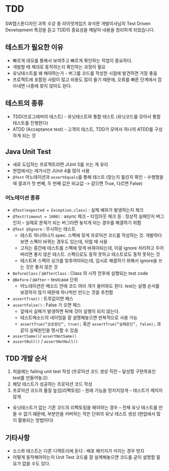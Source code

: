 # TDD

SW캡스톤디자인 과목 수강 중 라이엇게임즈 유석문 개발이사님의 Test Driven Development 특강을 듣고 TDD의 중요성을 깨달아 내용을 정리하게 되었습니다.

## 테스트가 필요한 이유

- 빠르게 데모를 통해서 보여주고 빠르게 확인하는 작업이 중요하다.
- 개발할 때 제대로 동작하는지 확인하는 과정이 필요
- 유닛테스트를 왜 해야하는가 - 버그를 코드를 작성한 시점에 발견하면 가장 좋음
- 프로젝트에 포함된 사람이 많고 비용도 많이 들기 때문에, 오류를 빠른 단계에서 잡아내면 나중에 찾지 않아도 된다.

## 테스트의 종류

- TDD(프로그래머의 테스트) - 유닛테스트와 통합 테스트 (유닛코드를 모아서 통합테스트를 진행한다)
- ATDD (Acceptance test) - 고객의 테스트, TDD가 모여서 하나의 ATDD를 구성하게 되는 것

## Java Unit Test

- 새로 도입하는 프로젝트라면 JUnit 5를 쓰는 게 유리
- 현업에서는 레거시인 JUnit 4를 많이 사용
- `@Test` 어노테이션과 `assertEquals`를 통해 테스트 (맞는지 틀린지 확인 - 수행했을 때 결과가 첫 번째, 두 번째 값은 비교값 -> 같으면 True, 다르면 False)

### 어노테이션 종류

- `@Test(expected = Exception.class)` : 실제 예외가 발생하는지 체크
- `@Test(timeout = 1000)` : async 체크 – 타임아웃 체크 등 : 정상적 실패인지 버그인지 – 실제로 문제가 되는 버그라면 놓치게 되는 경우를 해결하기 위함
- `@Test @Ignore` : 무시하는 테스트
  - 테스트 하나하나가 spec. 스펙에 맞게 프로덕션 코드를 작성하는 것. 개발하다보면 스펙이 바뀌는 경우도 있는데, 이럴 때 사용
  - 고치는 중간에 테스트를 스펙에 맞게 바꿔야되는데, 이걸 ignore 처리하고 두어버리면 좋지 않은 테스트. 스펙으로도 동작 못하고 테스트로도 동작 못하는 것
  - 테스트와 스펙의 싱크를 맞추어야되는데, 임시로 해결하기 위해서 ignore을 쓰는 것은 좋지 않은 것
- `BeforeClass` / `@AfterClass` : Class 의 시작 전후에 실행되는 test code
- `@Before` / `@After` – testcase 단위
  - 어노테이션은 메소드 안에 코드 여러 개가 들어와도 된다. test는 실행 순서를 보장하지 않기 때문에 하나씩만 만드는 것을 추천함
- `assertTrue()` : 트루값이면 패스
- `assertFalse()` : False 가 오면 패스
  - 앞에서 실패가 발생하면 뒤에 것이 실행이 되지 않는다.
  - 테스트메소드의 네이밍을 잘 설명해놓으면 반복적으로 사용 가능
  - `assertTrue(“성공원인”, true);` 혹은 `assertTrue(“실패원인”, false);` 과 같이 실패원인을 명시할 수 있음
- `assertSame()`/ `assertNotSame()`
- `assertNull()` / `assertNotNull()`

## TDD 개발 순서

1. 처음에는 failing unit test 작성 (프로덕션 코드 생성 직전 – 달성할 구현목표인 test를 만들어놓고)
2. 해당 테스트가 성공하는 프로덕션 코드 작성
3. 프로덕션 코드의 품질 높임(리팩토링) - 원래 기능을 망치지않게 – 테스트가 깨지지 않게

- 유닛테스트가 없는 기존 코드의 리팩토링을 해야하는 경우 – 전체 유닛 테스트를 만들 수 없기 떄문에, 부분만을 커버하는 작은 단위의 유닛 테스트 생성 (현업에서 많이 활용되는 방법이다)

## 기타사항

- 소스와 테스트는 다른 디렉토리에 둔다 : 배포 패키지가 커지는 경우 방지
- 어떻게 동작해야하는지 Unit Test 코드를 잘 설계해놓으면 코드를 굳이 설명할 필요가 없을 수도 있다.
